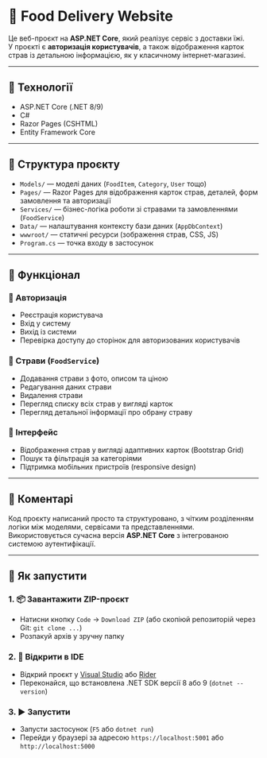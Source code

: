 # 🍔 Food Delivery Website

Це веб-проєкт на **ASP.NET Core**, який реалізує сервіс з доставки їжі.  
У проєкті є **авторизація користувачів**, а також відображення карток страв із детальною інформацією, як у класичному інтернет-магазині.

---

## 🔧 Технології

- ASP.NET Core (.NET 8/9)  
- C#  
- Razor Pages (CSHTML)  
- Entity Framework Core  

---

## 📁 Структура проєкту

- `Models/` — моделі даних (`FoodItem`, `Category`, `User` тощо)  
- `Pages/` — Razor Pages для відображення карток страв, деталей, форм замовлення та авторизації  
- `Services/` — бізнес-логіка роботи зі стравами та замовленнями (`FoodService`)  
- `Data/` — налаштування контексту бази даних (`AppDbContext`)  
- `wwwroot/` — статичні ресурси (зображення страв, CSS, JS)  
- `Program.cs` — точка входу в застосунок  

---

## 🧠 Функціонал

### 👤 Авторизація
- Реєстрація користувача  
- Вхід у систему  
- Вихід із системи  
- Перевірка доступу до сторінок для авторизованих користувачів  

### 🍱 Страви (`FoodService`)
- Додавання страви з фото, описом та ціною  
- Редагування даних страви  
- Видалення страви  
- Перегляд списку всіх страв у вигляді карток  
- Перегляд детальної інформації про обрану страву  

### 🎨 Інтерфейс
- Відображення страв у вигляді адаптивних карток (Bootstrap Grid)  
- Пошук та фільтрація за категоріями  
- Підтримка мобільних пристроїв (responsive design)  

---

## 💬 Коментарі

Код проєкту написаний просто та структуровано, з чітким розділенням логіки між моделями, сервісами та представленнями.  
Використовується сучасна версія **ASP.NET Core** з інтегрованою системою аутентифікації.

---

## 🚀 Як запустити

### 1. 📦 Завантажити ZIP-проєкт
- Натисни кнопку `Code` → `Download ZIP` (або скопіюй репозиторій через Git: `git clone ...`)  
- Розпакуй архів у зручну папку  

### 2. 🧠 Відкрити в IDE
- Відкрий проєкт у [Visual Studio](https://visualstudio.microsoft.com/) або [Rider](https://www.jetbrains.com/rider/)  
- Переконайся, що встановлена .NET SDK версії 8 або 9 (`dotnet --version`)  

### 3. ▶️ Запустити
- Запусти застосунок (`F5` або `dotnet run`)  
- Перейди у браузері за адресою `https://localhost:5001` або `http://localhost:5000`

